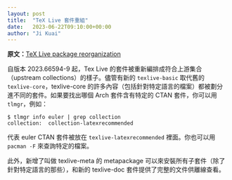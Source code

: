 ```yaml
---
layout: post
title:  "TeX Live 套件重組"
date:   2023-06-22T09:10:00+00:00
author: "Ji Kuai"
---
```


**原文：**[TeX Live package reorganization](https://archlinux.org/news/tex-live-package-reorganization/)

自版本 2023.66594-9 起，Tex Live 的套件被重新編排成符合上游集合（upstream collections）的樣子。儘管有新的 `texlive-basic` 取代舊的 `texlive-core`，texlive-core 的許多內容（包括針對特定語言的檔案）都被劃分進不同的套件。如果要找出哪個 Arch 套件含有特定的 CTAN 套件，你可以用 `tlmgr`，例如：

```
$ tlmgr info euler | grep collection
collection:  collection-latexrecommended
```

代表 euler CTAN 套件被放在 `texlive-latexrecommended` 裡面。你也可以用 `pacman -F` 來查詢特定的檔案。

此外，新增了叫做 texlive-meta 的 metapackage 可以來安裝所有子套件（除了針對特定語言的那些），和新的 texlive-doc 套件提供了完整的文件供離線查看。
